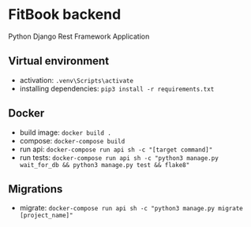 # FitBook backend
Python Django Rest Framework Application

## Virtual environment
 - activation: `.venv\Scripts\activate`
 - installing dependencies: `pip3 install -r requirements.txt`

## Docker
 - build image: `docker build .`
 - compose: `docker-compose build`
 - run api: `docker-compose run api sh -c "[target command]"`
 - run tests: `docker-compose run api sh -c "python3 manage.py wait_for_db && python3 manage.py test && flake8"`

## Migrations
 - migrate: `docker-compose run api sh -c "python3 manage.py migrate [project_name]"`
